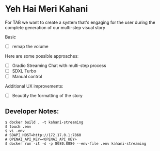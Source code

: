 # Yeh Hai Meri Kahani

For TAB we want to create a system that's engaging for the user during the complete generation of our multi-step visual story

Basic 
- [ ] remap the volume
 
Here are some possible approaches:

- [ ] Gradio Streaming Chat with multi-step process
- [ ] SDXL Turbo
- [ ] Manual control

Additional UX improvements:
- [ ] Beautify the formatting of the story

## Developer Notes:

```
$ docker build . -t kahani-streaming
$ touch .env
$ vi .env
# SDAPI_HOST=http://172.17.0.1:7860
# OPENAI_API_KEY=<OPENAI_API_KEY>
$ docker run -it -d -p 8080:8080 --env-file .env kahani-streaming

```